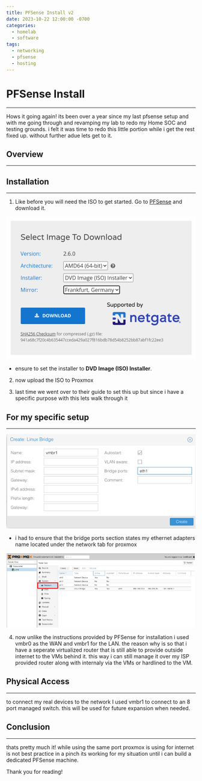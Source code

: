```yaml
---
title: PFSense Install v2
date: 2023-10-22 12:00:00 -0700
categories:
  - homelab
  - software
tags:
  - networking
  - pfsense
  - hosting
---
```


# PFSense Install
---
Hows it going again! its been over a year since my last pfsense setup and with me going through and revamping my lab to redo my Home SOC and testing grounds. i felt it was time to redo this little portion while i get the rest fixed up. without further adue lets get to it.
## Overview
---
## Installation
---
1. Like before you will need the ISO to get started. Go to [PFSense](https://www.pfsense.org/download/) and download it.

![](/assets/images/pfsense/pfsense-download.png)

- ensure to set the installer to **DVD Image (ISO) Installer**.

2. now upload the ISO to Proxmox

3. last time we went over to their guide to set this up but since i have a specific purpose with this lets walk through it

## For my specific setup
---
![](/assets/images/proxmox/pve-network-bridge.png)

- i had to ensure that the bridge ports section states my ethernet adapters name located under the network tab for proxmox

![](/assets/images/proxmox/pve-network-tab.png)

4. now unlike the instructions provided by PFSense for installation i used vmbr0 as the WAN and vmbr1 for the LAN. the reason why is so that i have a seperate virtualized router that is still able to provide outside internet to the VMs behind it. this way i can still manage it over my ISP provided router along with internaly via the VMs or hardlined to the VM.



## Physical Access
---
to connect my real devices to the network I used vmbr1 to connect to an 8 port managed switch. this will be used for future expansion when needed.

## Conclusion
---
thats pretty much it! while using the same port proxmox is using for internet is not best practice in a pinch its working for my situation until i can build a dedicated PFSense machine.

Thank you for reading!
